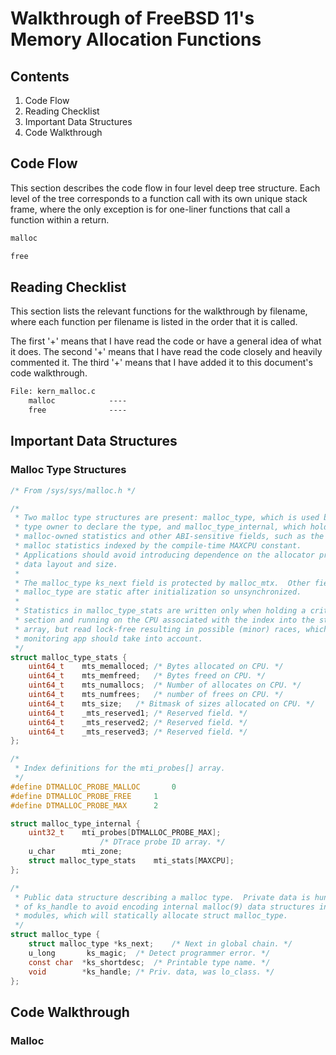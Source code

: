 # Walkthrough of FreeBSD 11's Memory Allocation Functions

## Contents

1. Code Flow
2. Reading Checklist
3. Important Data Structures
4. Code Walkthrough

## Code Flow

This section describes the code flow in four level deep tree structure.
Each level of the tree corresponds to a function call with its own
unique stack frame, where the only exception is for one-liner functions
that call a function within a return.

```txt
malloc

free
```

## Reading Checklist

This section lists the relevant functions for the walkthrough by filename,
where each function per filename is listed in the order that it is called.

The first '+' means that I have read the code or have a general idea of what it does.
The second '+' means that I have read the code closely and heavily commented it.
The third '+' means that I have added it to this document's code walkthrough.

```txt
File: kern_malloc.c
    malloc            ----
    free              ----
```

## Important Data Structures

### Malloc Type Structures

```c
/* From /sys/sys/malloc.h */

/*
 * Two malloc type structures are present: malloc_type, which is used by a
 * type owner to declare the type, and malloc_type_internal, which holds
 * malloc-owned statistics and other ABI-sensitive fields, such as the set of
 * malloc statistics indexed by the compile-time MAXCPU constant.
 * Applications should avoid introducing dependence on the allocator private
 * data layout and size.
 *
 * The malloc_type ks_next field is protected by malloc_mtx.  Other fields in
 * malloc_type are static after initialization so unsynchronized.
 *
 * Statistics in malloc_type_stats are written only when holding a critical
 * section and running on the CPU associated with the index into the stat
 * array, but read lock-free resulting in possible (minor) races, which the
 * monitoring app should take into account.
 */
struct malloc_type_stats {
	uint64_t	mts_memalloced;	/* Bytes allocated on CPU. */
	uint64_t	mts_memfreed;	/* Bytes freed on CPU. */
	uint64_t	mts_numallocs;	/* Number of allocates on CPU. */
	uint64_t	mts_numfrees;	/* number of frees on CPU. */
	uint64_t	mts_size;	/* Bitmask of sizes allocated on CPU. */
	uint64_t	_mts_reserved1;	/* Reserved field. */
	uint64_t	_mts_reserved2;	/* Reserved field. */
	uint64_t	_mts_reserved3;	/* Reserved field. */
};

/*
 * Index definitions for the mti_probes[] array.
 */
#define DTMALLOC_PROBE_MALLOC		0
#define DTMALLOC_PROBE_FREE		1
#define DTMALLOC_PROBE_MAX		2

struct malloc_type_internal {
	uint32_t	mti_probes[DTMALLOC_PROBE_MAX];
					/* DTrace probe ID array. */
	u_char		mti_zone;
	struct malloc_type_stats	mti_stats[MAXCPU];
};

/*
 * Public data structure describing a malloc type.  Private data is hung off
 * of ks_handle to avoid encoding internal malloc(9) data structures in
 * modules, which will statically allocate struct malloc_type.
 */
struct malloc_type {
	struct malloc_type *ks_next;	/* Next in global chain. */
	u_long		 ks_magic;	/* Detect programmer error. */
	const char	*ks_shortdesc;	/* Printable type name. */
	void		*ks_handle;	/* Priv. data, was lo_class. */
};
```

## Code Walkthrough

### Malloc

```c
```
